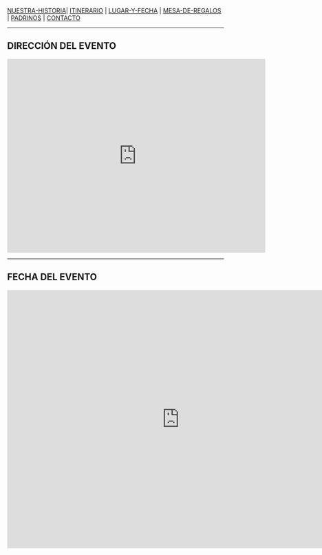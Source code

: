 [NUESTRA-HISTORIA](./NUESTRA-HISTORIA.md)| [ITINERARIO](./ITINERARIO.md) | [LUGAR-Y-FECHA](./LUGAR-Y-FECHA.md)  | [MESA-DE-REGALOS](./MESA-DE-REGALOS.md)  | [PADRINOS](./PADRINOS.md) | [CONTACTO](./CONTACTO.md)
- - -
 ## DIRECCIÓN DEL EVENTO 
 <iframe src="https://www.google.com/maps/embed?pb=!1m18!1m12!1m3!1d3762.846030227594!2d-98.93848298509053!3d19.419057446145544!2m3!1f0!2f0!3f0!3m2!1i1024!2i768!4f13.1!3m3!1m2!1s0x85d1e3c2a56451c3%3A0xf3a54448f53af66e!2sQuinta%20San%20Jos%C3%A9!5e0!3m2!1ses!2smx!4v1651183052194!5m2!1ses!2smx" width="600" height="450" style="border:0;" allowfullscreen="" loading="lazy" referrerpolicy="no-referrer-when-downgrade"></iframe>
 
 - - -
 ## FECHA DEL EVENTO
 <iframe src="https://calendar.google.com/calendar/embed?src=1el9kvna2n0e8n49vq16k7dn9c%40group.calendar.google.com&ctz=America%2FMexico_City" style="border: 0" width="800" height="600" frameborder="0" scrolling="no"></iframe>
